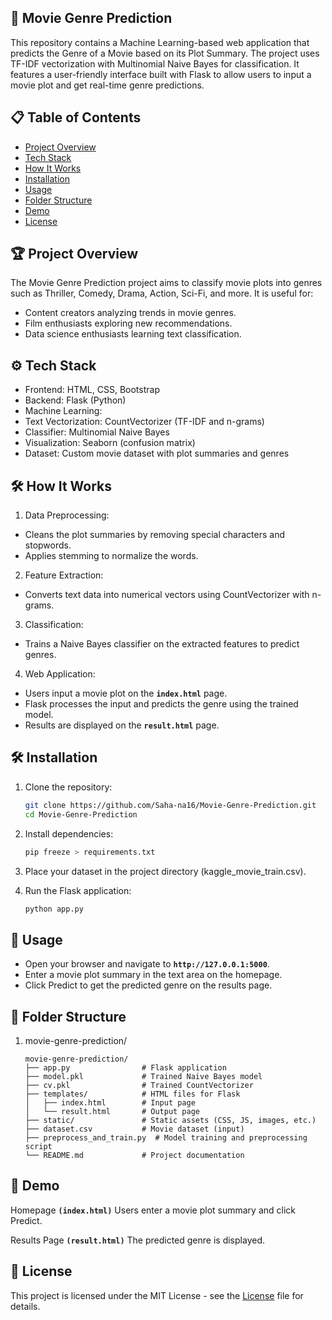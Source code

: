 ## 🎥 **Movie Genre Prediction**
This repository contains a Machine Learning-based web application that predicts the Genre of a Movie based on its Plot Summary. The project uses TF-IDF vectorization with Multinomial Naive Bayes for classification. It features a user-friendly interface built with Flask to allow users to input a movie plot and get real-time genre predictions.


## 📋 **Table of Contents**
- [Project Overview](PROJECTOVERVIEW)
- [Tech Stack](TECHSTACK)
- [How It Works](HOWITWORKS)
- [Installation](INSTALLATION)
- [Usage](USAGE)
- [Folder Structure](FOLDERSTRUCTURE)
- [Demo](DEMO)
- [License](LICENSE)


## 🏆 **Project Overview**
The Movie Genre Prediction project aims to classify movie plots into genres such as Thriller, Comedy, Drama, Action, Sci-Fi, and more. It is useful for:

- Content creators analyzing trends in movie genres.
- Film enthusiasts exploring new recommendations.
- Data science enthusiasts learning text classification.


## ⚙️ **Tech Stack**
- Frontend: HTML, CSS, Bootstrap
- Backend: Flask (Python)
- Machine Learning:
- Text Vectorization: CountVectorizer (TF-IDF and n-grams)
- Classifier: Multinomial Naive Bayes
- Visualization: Seaborn (confusion matrix)
- Dataset: Custom movie dataset with plot summaries and genres


## 🛠 How It Works
1. Data Preprocessing:
- Cleans the plot summaries by removing special characters and stopwords.
- Applies stemming to normalize the words.
2. Feature Extraction:
- Converts text data into numerical vectors using CountVectorizer with n-grams.
3. Classification:
- Trains a Naive Bayes classifier on the extracted features to predict genres.
4. Web Application:
- Users input a movie plot on the **`index.html`** page.
- Flask processes the input and predicts the genre using the trained model.
- Results are displayed on the **`result.html`** page.


## 🛠 Installation
1. Clone the repository:  
   ```bash
   git clone https://github.com/Saha-na16/Movie-Genre-Prediction.git  
   cd Movie-Genre-Prediction

2. Install dependencies:
   ```bash
   pip freeze > requirements.txt

3. Place your dataset in the project directory (kaggle_movie_train.csv).

4. Run the Flask application:
   ```bash
   python app.py
## 🚀 **Usage**
- Open your browser and navigate to **`http://127.0.0.1:5000`**.
- Enter a movie plot summary in the text area on the homepage.
- Click Predict to get the predicted genre on the results page.


## 📂 **Folder Structure**
1. movie-genre-prediction/
   ```plaintext
   movie-genre-prediction/
   ├── app.py                # Flask application  
   ├── model.pkl             # Trained Naive Bayes model  
   ├── cv.pkl                # Trained CountVectorizer  
   ├── templates/            # HTML files for Flask  
   │   ├── index.html        # Input page  
   │   └── result.html       # Output page  
   ├── static/               # Static assets (CSS, JS, images, etc.)  
   ├── dataset.csv           # Movie dataset (input)  
   ├── preprocess_and_train.py  # Model training and preprocessing script  
   └── README.md             # Project documentation 
## 🌟 Demo
Homepage **`(index.html)`**
Users enter a movie plot summary and click Predict.

Results Page **`(result.html)`**
The predicted genre is displayed.

## 📜 License
This project is licensed under the MIT License - see the [License](LICENSE) file for details.

